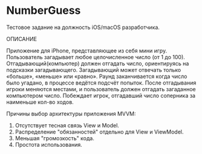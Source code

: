 # NumberGuess

Тестовое задание на должность iOS/macOS разработчика.

ОПИСАНИЕ

Приложение для iPhone, представляющее из себя мини игру.
Пользователь загадывает любое целочисленное число (от 1 до 100). Отгадывающий(компьютер) должен отгадать число, ориентируясь на подсказки загадывающего.
Загадывающий может отвечать только «больше», «меньше» или «равно».
Раунд заканчивается когда число было угадано, в процессе ведётся подсчёт попыток.
После отгадывания игроки меняются местами, и пользователь должен отгадать загаданное компьютером число.
Побеждает игрок, отгадавший число соперника за наименьше кол-во ходов.

Причины выбор архитектуры приложения MVVM:
1. Отсутствует тесная связь View и Model.
2. Распределение "обязанностей" отдельно для View и ViewModel.
3. Меньшая "громозкость" кода.
4. Простота использования.
